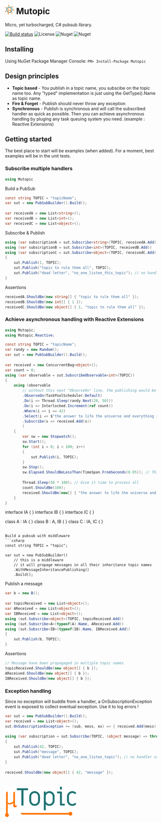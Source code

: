 
# <img alt="icon" src="icon.png" height="30"> Mutopic
Micro, yet turbocharged, C# pubsub library.

[![Build status](https://ci.appveyor.com/api/projects/status/1mpqa3gly0xkg8wy/branch/master?svg=true)](https://ci.appveyor.com/project/JromeRx/mutopic/branch/master)
![License](https://img.shields.io/badge/License-Apache_2.0-44cc11.svg)
![Nuget](https://img.shields.io/nuget/v/Mutopic.svg)
![Nuget](https://img.shields.io/nuget/v/Mutopic.Reactive.svg)

## Installing

Using NuGet Package Manager Console:
`PM> Install-Package Mutopic`

## Design principles
- **Topic based** - You publish in a topic name, you subscibe on the topic name too. Any "typed" implementation is just using the GetType().Name as topic name.
- **Fire & Forget** - Publish should never throw any exception
- **Synchronous** - Publish is synchronous and will call the subscribed handler as quick as possible. Then you can achieve asynchronous handling by pluging any task queuing system you need. (example : Reactive Extensions)

## Getting started
The best place to start will be examples (when added). For a moment, best examples will be in the unit tests.


### Subscribe multiple handlers

```csharp
using Mutopic
```

Build a PubSub
```csharp
const string TOPIC = "topicName";
var sut = new PubSubBuilder().Build();

var receivedA = new List<string>();
var receivedB = new List<int>();
var receivedC = new List<object>();
```

Subscribe & Publish
```csharp 
using (var subscriptionA = sut.Subscribe<string>(TOPIC, receivedA.Add))
using (var subscriptionB = sut.Subscribe<int>(TOPIC, receivedB.Add))
using (var subscriptionC = sut.Subscribe<object>(TOPIC, receivedC.Add))
{
    sut.Publish(1, TOPIC);
    sut.Publish("topic to rule them all", TOPIC);
    sut.Publish("dead letter", "no_one_listen_this_topic"); // no handler subscribed on this topic
}
```

Assertions
```csharp
receivedA.ShouldBe(new string[] { "topic to rule them all" });
receivedB.ShouldBe(new int[] { 1 });
receivedC.ShouldBe(new object[] { 1, "topic to rule them all" });
```

### Achieve asynchronous handling with Reactive Extensions

```csharp
using Mutopic;
using Mutopic.Reactive;
```

```csharp
const string TOPIC = "topicName";
var randy = new Random();
var sut = new PubSubBuilder().Build();

var received = new ConcurrentBag<object>();
var count = 0;
using (var observable = sut.SubscribeObservable<int>(TOPIC))
{
    using (observable
        // without this next "ObserveOn" line, the publishing would be blocked by the long running one
        .ObserveOn(TaskPoolScheduler.Default)                                       // after this, all message processing will be asynchronous
        .Do(i => Thread.Sleep(randy.Next(20, 50)))                                  // some long running in the pipeline
        .Do(i => Interlocked.Increment(ref count))
        .Where(i => i == 42)                                                        // some filtering provided by reactive extension
        .Select(i => $"the answer to life the universe and everything is {i}.")     // some transformation ..
        .Subscribe(s => received.Add(s))                                            // this is reactive extensions subscription
        )
    {
        var sw = new Stopwatch();
        sw.Start();
        for (int i = 0; i < 100; i++)
        {
            sut.Publish(i, TOPIC);
        }
        sw.Stop();
        sw.Elapsed.ShouldBeLessThan(TimeSpan.FromSeconds(0.05)); // This was quick !

        Thread.Sleep(50 * 100); // Give it time to process all
        count.ShouldBe(100);
        received.ShouldBe(new[] { "the answer to life the universe and everything is 42." });
    }
}
```



interface IA { }
interface IB { }
interface IC { }

class A : IA { }
class B : A, IB { }
class C : IA, IC { }
```

Build a pubsub with middleware
```csharp
const string TOPIC = "topic";

var sut = new PubSubBuilder()
    // this is a middleware
    // it will propage messages in all their inheritance topic names
    .WithMessageInheritancePublishing()
    .Build();
```

Publish a message
```csharp
var b = new B();

var topicReceived = new List<object>();
var AReceived = new List<object>();
var IBReceived = new List<object>();
using (sut.Subscribe<object>(TOPIC, topicReceived.Add))
using (sut.Subscribe<A>(typeof(A).Name, AReceived.Add))
using (sut.Subscribe<IB>(typeof(IB).Name, IBReceived.Add))
{
    sut.Publish(b, TOPIC);
}
```

Assertions
```csharp
// Message have been propagaged in multiple topic names
topicReceived.ShouldBe(new object[] { b });
AReceived.ShouldBe(new object[] { b });
IBReceived.ShouldBe(new object[] { b });

```    

### Exception handling

Since no exception will buddle from a handler, a OnSubscriptionException event is exposed to collect eventual exception.
Use it to log errors !

```csharp
var sut = new PubSubBuilder().Build();
var received = new List<object>();
sut.OnSubscriptionException += (sub, mess, ex) => { received.Add(mess); };

using (var subscription = sut.Subscribe(TOPIC, (object message) => throw new IndexOutOfRangeException()))
{
    sut.Publish(42, TOPIC);
    sut.Publish("message", TOPIC);
    sut.Publish("dead letter", "no_one_listen_topic"); // no handler subscribed on this topic
}

received.ShouldBe(new object[] { 42, "message" });
```

# <img alt="Mutopic" src="title.png" height="100">